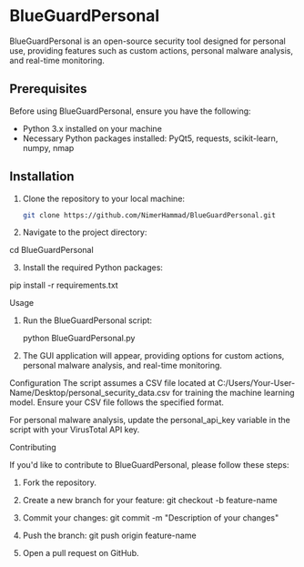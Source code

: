 # BlueGuardPersonal

BlueGuardPersonal is an open-source security tool designed for personal use, providing features such as custom actions, personal malware analysis, and real-time monitoring.

## Prerequisites

Before using BlueGuardPersonal, ensure you have the following:

- Python 3.x installed on your machine
- Necessary Python packages installed: PyQt5, requests, scikit-learn, numpy, nmap

## Installation

1. Clone the repository to your local machine:

   ```bash
   git clone https://github.com/NimerHammad/BlueGuardPersonal.git


2. Navigate to the project directory:

cd BlueGuardPersonal

3. Install the required Python packages:

pip install -r requirements.txt



Usage

1. Run the BlueGuardPersonal script:

   python BlueGuardPersonal.py

2. The GUI application will appear, providing options for custom actions, personal malware analysis, and real-time monitoring.


Configuration
The script assumes a CSV file located at C:/Users/Your-User-Name/Desktop/personal_security_data.csv for training the machine learning model. Ensure your CSV file follows the specified format.

For personal malware analysis, update the personal_api_key variable in the script with your VirusTotal API key. 


Contributing


If you'd like to contribute to BlueGuardPersonal, please follow these steps:

1. Fork the repository.

2. Create a new branch for your feature:
git checkout -b feature-name

3. Commit your changes:
git commit -m "Description of your changes"

4. Push the branch:
git push origin feature-name

5. Open a pull request on GitHub.














